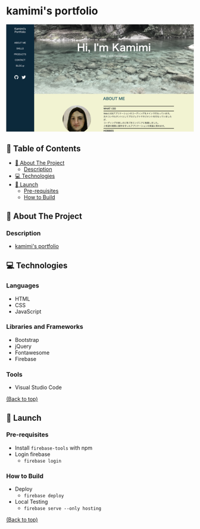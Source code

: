 # kamimi's portfolio

![PC用ポートフォリオ](assets/portfolio_web.png "portfolio_web")

<!-- TABLE OF CONTENTS -->

## 📌 Table of Contents

- [:book: About The Project](#book-about-the-project)
  - [Description](#description)
- [:computer: Technologies](#computer-technologies)
- [:hammer: Launch](#hammer-launch)
  - [Pre-requisites](#pre-requisites)
  - [How to Build](#how-to-build)

## :book: About The Project

### Description

- [kamimi's portfolio](https://kamimiportfolioproject.web.app)


## :computer: Technologies

### Languages

- HTML
- CSS
- JavaScript

### Libraries and Frameworks

- Bootstrap
- jQuery
- Fontawesome
- Firebase

### Tools

- Visual Studio Code

[(Back to top)](#-table-of-contents)

## :hammer: Launch

### Pre-requisites

- Install `firebase-tools` with npm
- Login firebase
  - `firebase login`

### How to Build

- Deploy
  - `firebase deploy`
- Local Testing
  - `firebase serve --only hosting`

[(Back to top)](#-table-of-contents)